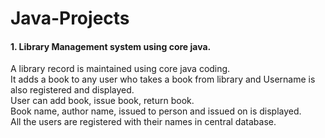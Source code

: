 # Java-Projects
<h4>1. Library Management system using core java.</h4>
A library record is maintained using core java coding.<br>
It adds a book to any user who takes a book from library and Username is also registered and displayed.<br>
User can add book, issue book, return book.<br>
Book name, author name, issued to person and issued on is displayed.<br>
All the users are registered with their names in central database.<br>

